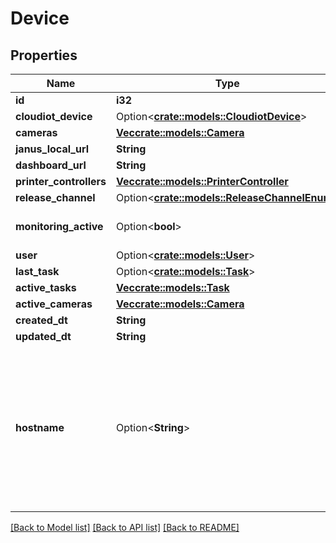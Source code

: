 # Device

## Properties

Name | Type | Description | Notes
------------ | ------------- | ------------- | -------------
**id** | **i32** |  | [readonly]
**cloudiot_device** | Option<[**crate::models::CloudiotDevice**](CloudiotDevice.md)> |  | [readonly]
**cameras** | [**Vec<crate::models::Camera>**](Camera.md) |  | [readonly]
**janus_local_url** | **String** |  | [readonly]
**dashboard_url** | **String** |  | [readonly]
**printer_controllers** | [**Vec<crate::models::PrinterController>**](PrinterController.md) |  | [readonly]
**release_channel** | Option<[**crate::models::ReleaseChannelEnum**](ReleaseChannelEnum.md)> |  | [optional]
**monitoring_active** | Option<**bool**> |  | [optional][default to false]
**user** | Option<[**crate::models::User**](User.md)> |  | [readonly]
**last_task** | Option<[**crate::models::Task**](Task.md)> |  | [readonly]
**active_tasks** | [**Vec<crate::models::Task>**](Task.md) |  | [readonly]
**active_cameras** | [**Vec<crate::models::Camera>**](Camera.md) |  | [readonly]
**created_dt** | **String** |  | [readonly]
**updated_dt** | **String** |  | [readonly]
**hostname** | Option<**String**> | Please enter the hostname you set in the Raspberry Pi Imager's Advanced Options menu (without .local extension) | [optional]

[[Back to Model list]](../README.md#documentation-for-models) [[Back to API list]](../README.md#documentation-for-api-endpoints) [[Back to README]](../README.md)



